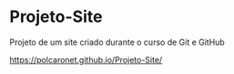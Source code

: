 # Projeto-Site
 Projeto de um site criado durante o curso de Git e GitHub
 
 https://polcaronet.github.io/Projeto-Site/
